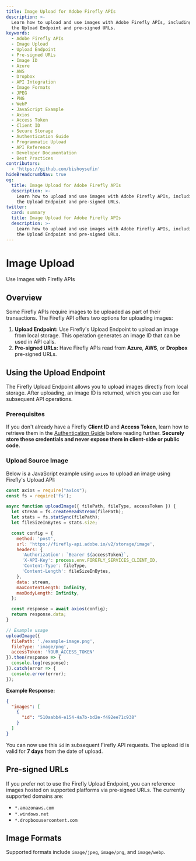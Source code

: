 ```yaml
---
title: Image Upload for Adobe Firefly APIs
description: >-
  Learn how to upload and use images with Adobe Firefly APIs, including using
  the Upload Endpoint and pre-signed URLs.
keywords:
  - Adobe Firefly APIs
  - Image Upload
  - Upload Endpoint
  - Pre-signed URLs
  - Image ID
  - Azure
  - AWS
  - Dropbox
  - API Integration
  - Image Formats
  - JPEG
  - PNG
  - WebP
  - JavaScript Example
  - Axios
  - Access Token
  - Client ID
  - Secure Storage
  - Authentication Guide
  - Programmatic Upload
  - API Reference
  - Developer Documentation
  - Best Practices
contributors:
  - 'https://github.com/bishoysefin'
hideBreadcrumbNav: true
og:
  title: Image Upload for Adobe Firefly APIs
  description: >-
    Learn how to upload and use images with Adobe Firefly APIs, including using
    the Upload Endpoint and pre-signed URLs.
twitter:
  card: summary
  title: Image Upload for Adobe Firefly APIs
  description: >-
    Learn how to upload and use images with Adobe Firefly APIs, including using
    the Upload Endpoint and pre-signed URLs.
---
```


# Image Upload

Use Images with Firefly APIs

## Overview

Some Firefly APIs require images to be uploaded as part of their transactions. The Firefly API offers two options for uploading images:

1. **Upload Endpoint:** Use Firefly's Upload Endpoint to upload an image from local storage. This operation generates an image ID that can be used in API calls.
2. **Pre-signed URLs:** Have Firefly APIs read from **Azure**, **AWS**, or **Dropbox** pre-signed URLs.

## Using the Upload Endpoint

The Firefly Upload Endpoint allows you to upload images directly from local storage. After uploading, an image ID is returned, which you can use for subsequent API operations.

### Prerequisites

If you don't already have a Firefly **Client ID** and **Access Token**, learn how to retrieve them in the [Authentication Guide](../authentication/index.md) before reading further. **Securely store these credentials and never expose them in client-side or public code.**

### Upload Source Image

Below is a JavaScript example using `axios` to upload an image using Firefly's Upload API:

```javascript
const axios = require("axios");
const fs = require('fs');

async function uploadImage({ filePath, fileType, accessToken }) {
  let stream = fs.createReadStream(filePath);
  let stats = fs.statSync(filePath);
  let fileSizeInBytes = stats.size;

  const config = {
    method: 'post',
    url: 'https://firefly-api.adobe.io/v2/storage/image',
    headers: {
      'Authorization': `Bearer ${accessToken}`,
      'X-API-Key': process.env.FIREFLY_SERVICES_CLIENT_ID,
      'Content-Type': fileType,
      'Content-Length': fileSizeInBytes,
    },
    data: stream,
    maxContentLength: Infinity,
    maxBodyLength: Infinity,
  };

  const response = await axios(config);
  return response.data;
}

// Example usage
uploadImage({
  filePath: './example-image.png',
  fileType: 'image/png',
  accessToken: 'YOUR_ACCESS_TOKEN'
}).then(response => {
  console.log(response);
}).catch(error => {
  console.error(error);
});
```

**Example Response:**

```json
{
  "images": [
    {
      "id": "510aabb4-e154-4a7b-bd2e-f492ee71c938"
    }
  ]
}
```

You can now use this `id` in subsequent Firefly API requests. The upload id is valid for **7 days** from the date of upload.

## Pre-signed URLs

If you prefer not to use the Firefly Upload Endpoint, you can reference images hosted on supported platforms via pre-signed URLs. The currently supported domains are:

* `*.amazonaws.com`
* `*.windows.net`
* `*.dropboxusercontent.com`

## Image Formats

Supported formats include `image/jpeg`, `image/png`, and `image/webp`.
